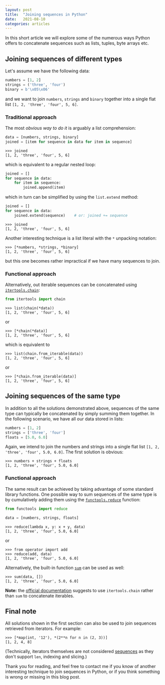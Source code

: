 ```yaml
---
layout: post
title:  "Joining sequences in Python"
date:   2021-08-10
categories: articles
---
```


In this short article we will explore some of the numerous ways Python
offers to concatenate sequences such as lists, tuples, byte arrays etc.

## Joining sequences of different types

Let's assume we have the following data:

```python
numbers = [1, 2]
strings = ('three', 'four')
binary = b'\x05\x06'
```

and we want to join `numbers`, `strings` and `binary` together into a single
flat list `[1, 2, 'three', 'four', 5, 6]`.

### Traditional approach

The most *obvious way to do it* is arguably a list comprehension:

```python
data = [numbers, strings, binary]
joined = [item for sequence in data for item in sequence]
```

```pycon
>>> joined
[1, 2, 'three', 'four', 5, 6]
```

which is equivalent to a regular nested loop:

```python
joined = []
for sequence in data:
    for item in sequence:
        joined.append(item)
```

which in turn can be simplified by using the `list.extend` method:

```python
joined = []
for sequence in data:
    joined.extend(sequence)    # or: joined += sequence
```

```pycon
>>> joined
[1, 2, 'three', 'four', 5, 6]
```

Another interesting technique is a list literal with the `*` unpacking notation:

```pycon
>>> [*numbers, *strings, *binary]
[1, 2, 'three', 'four', 5, 6]
```

but this one becomes rather impractical if we have many sequences to join.

### Functional approach

Alternatively, out iterable sequences can be concatenated using
[`itertools.chain`][docs_chain]:

```python
from itertools import chain
```

```pycon
>>> list(chain(*data))
[1, 2, 'three', 'four', 5, 6]
```

or

```pycon
>>> [*chain(*data)]
[1, 2, 'three', 'four', 5, 6]
```

which is equivalent to

```pycon
>>> list(chain.from_iterable(data))
[1, 2, 'three', 'four', 5, 6]
```

or

```pycon
>>> [*chain.from_iterable(data)]
[1, 2, 'three', 'four', 5, 6]
```

## Joining sequences of the same type

In addition to all the solutions demonstrated above, sequences of the same type
can typically be concatenated by simply summing them together. In the following
scenario, we have all our data stored in lists:

```python
numbers = [1, 2]
strings = ['three', 'four']
floats = [5.0, 6.0]
```

Again, we intend to join the numbers and strings into a single flat list
`[1, 2, 'three', 'four', 5.0, 6.0]`. The first solution is obvious:

```pycon
>>> numbers + strings + floats
[1, 2, 'three', 'four', 5.0, 6.0]
```

### Functional approach

The same result can be achieved by taking advantage of some standard library
functions. One possible way to sum sequences of the same type is by
cumulatively adding them using the [`functools.reduce`][docs_reduce] function:

```python
from functools import reduce

data = [numbers, strings, floats]
```

```pycon
>>> reduce(lambda x, y: x + y, data)
[1, 2, 'three', 'four', 5.0, 6.0]
```

or

```pycon
>>> from operator import add
>>> reduce(add, data)
[1, 2, 'three', 'four', 5.0, 6.0]
```

Alternatively, the built-in function [`sum`][docs_sum] can be used as well:

```pycon
>>> sum(data, [])
[1, 2, 'three', 'four', 5.0, 6.0]
```

**Note:** the [official documentation][docs_sum] suggests to use
`itertools.chain` rather than `sum` to concatenate iterables.

## Final note

All solutions shown in the first section can also be used to join sequences
retrieved from iterators. For example:

```pycon
>>> [*map(int, '12'), *(2**n for n in (2, 3))]
[1, 2, 4, 8]
```

(Technically, iterators themselves are not considered
[sequences][docs_sequence] as they don't support `len`, indexing and slicing.)

Thank you for reading, and feel free to contact me if you know of another
interesting technique to join sequences in Python, or if you think something is
wrong or missing in this blog post.

[docs_chain]: https://docs.python.org/3/library/itertools.html#itertools.chain
[docs_reduce]: https://docs.python.org/3/library/functools.html#functools.reduce
[docs_sum]: https://docs.python.org/3/library/functions.html#sum
[docs_sequence]: https://docs.python.org/3/glossary.html#term-sequence
